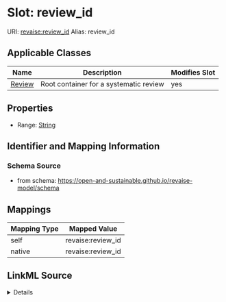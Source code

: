 

# Slot: review_id 



URI: [revaise:review_id](https://open-and-sustainable.github.io/revaise-model/schema/review_id)
Alias: review_id

<!-- no inheritance hierarchy -->





## Applicable Classes

| Name | Description | Modifies Slot |
| --- | --- | --- |
| [Review](Review.md) | Root container for a systematic review |  yes  |






## Properties

* Range: [String](String.md)




## Identifier and Mapping Information






### Schema Source


* from schema: https://open-and-sustainable.github.io/revaise-model/schema




## Mappings

| Mapping Type | Mapped Value |
| ---  | ---  |
| self | revaise:review_id |
| native | revaise:review_id |




## LinkML Source

<details>
```yaml
name: review_id
from_schema: https://open-and-sustainable.github.io/revaise-model/schema
rank: 1000
alias: review_id
domain_of:
- Review
range: string

```
</details>